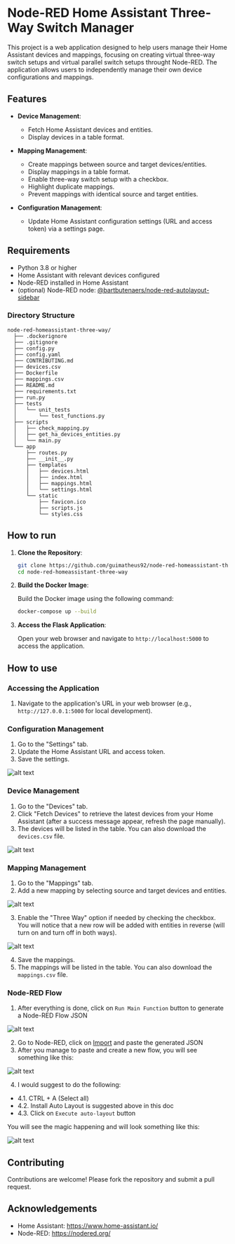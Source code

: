 # Node-RED Home Assistant Three-Way Switch Manager

This project is a web application designed to help users manage their Home Assistant devices and mappings, focusing on creating virtual three-way switch setups and virtual parallel switch setups throught Node-RED. The application allows users to independently manage their own device configurations and mappings.

## Features

- **Device Management**:
  - Fetch Home Assistant devices and entities.
  - Display devices in a table format.
  
- **Mapping Management**:
  - Create mappings between source and target devices/entities.
  - Display mappings in a table format.
  - Enable three-way switch setup with a checkbox.
  - Highlight duplicate mappings.
  - Prevent mappings with identical source and target entities.
  
- **Configuration Management**:
  - Update Home Assistant configuration settings (URL and access token) via a settings page.

## Requirements

- Python 3.8 or higher
- Home Assistant with relevant devices configured
- Node-RED installed in Home Assistant
- (optional) Node-RED node: [@bartbutenaers/node-red-autolayout-sidebar](https://flows.nodered.org/node/@bartbutenaers/node-red-autolayout-sidebar "@bartbutenaers/node-red-autolayout-sidebar")

### Directory Structure

```plaintext
node-red-homeassistant-three-way/
  ├── .dockerignore
  ├── .gitignore
  ├── config.py
  ├── config.yaml
  ├── CONTRIBUTING.md
  ├── devices.csv
  ├── Dockerfile
  ├── mappings.csv
  ├── README.md
  ├── requirements.txt
  ├── run.py
  ├── tests
  │   └── unit_tests
  │       └── test_functions.py
  ├── scripts
  │   ├── check_mapping.py
  │   ├── get_ha_devices_entities.py
  │   └── main.py
  └── app
      ├── routes.py
      ├── __init__.py
      ├── templates
      │   ├── devices.html
      │   ├── index.html
      │   ├── mappings.html
      │   └── settings.html
      └── static
          ├── favicon.ico
          ├── scripts.js
          └── styles.css
```

## How to run

1. **Clone the Repository**:

    ```bash
    git clone https://github.com/guimatheus92/node-red-homeassistant-three-way.git
    cd node-red-homeassistant-three-way
    ```

2. **Build the Docker Image**:

    Build the Docker image using the following command:

    ```bash
    docker-compose up --build
    ```

3. **Access the Flask Application**:

    Open your web browser and navigate to `http://localhost:5000` to access the application.

## How to use

### Accessing the Application

1. Navigate to the application's URL in your web browser (e.g., `http://127.0.0.1:5000` for local development).

### Configuration Management

1. Go to the "Settings" tab.
2. Update the Home Assistant URL and access token.
3. Save the settings.

![alt text](media/settings.png)

### Device Management

1. Go to the "Devices" tab.
2. Click "Fetch Devices" to retrieve the latest devices from your Home Assistant (after a success message appear, refresh the page manually).
3. The devices will be listed in the table. You can also download the `devices.csv` file.

![alt text](media/devices.png)

### Mapping Management

1. Go to the "Mappings" tab.
2. Add a new mapping by selecting source and target devices and entities.

![alt text](media/source-target.png)

3. Enable the "Three Way" option if needed by checking the checkbox. You will notice that a new row will be added with entities in reverse (will turn on and turn off in both ways).

![alt text](media/three-way.png)

4. Save the mappings.
5. The mappings will be listed in the table. You can also download the `mappings.csv` file.

### Node-RED Flow

1. After everything is done, click on `Run Main Function` button to generate a Node-RED Flow JSON

![alt text](media/nodered-flow.png)

2. Go to Node-RED, click on [Import](https://nodered.org/docs/user-guide/editor/workspace/import-export) and paste the generated JSON
3. After you manage to paste and create a new flow, you will see something like this:

![alt text](media/nodered-imported.png)

4. I would suggest to do the following:
- 4.1. CTRL + A (Select all)
- 4.2. Install Auto Layout is suggested above in this doc
- 4.3. Click on `Execute auto-layout` button

You will see the magic happening and will look something like this:

![alt text](media/nodered-autolayout.png)

## Contributing

Contributions are welcome! Please fork the repository and submit a pull request.

## Acknowledgements

- Home Assistant: https://www.home-assistant.io/
- Node-RED: https://nodered.org/
